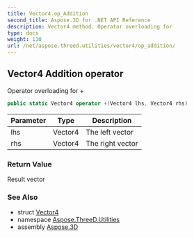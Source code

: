 ```yaml
---
title: Vector4.op_Addition
second_title: Aspose.3D for .NET API Reference
description: Vector4 method. Operator overloading for 
type: docs
weight: 110
url: /net/aspose.threed.utilities/vector4/op_addition/
---
```

## Vector4 Addition operator

Operator overloading for +

```csharp
public static Vector4 operator +(Vector4 lhs, Vector4 rhs)
```

| Parameter | Type | Description |
| --- | --- | --- |
| lhs | Vector4 | The left vector |
| rhs | Vector4 | The right vector |

### Return Value

Result vector

### See Also

* struct [Vector4](../)
* namespace [Aspose.ThreeD.Utilities](../../../aspose.threed.utilities/)
* assembly [Aspose.3D](../../../)


